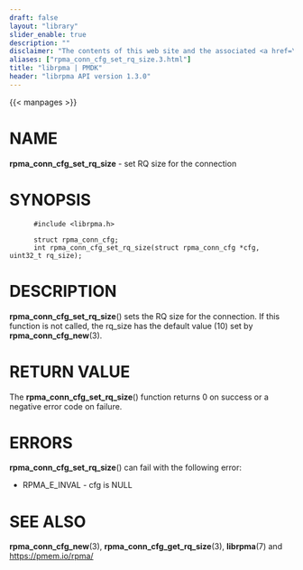 ```yaml
---
draft: false
layout: "library"
slider_enable: true
description: ""
disclaimer: "The contents of this web site and the associated <a href=\"https://github.com/pmem\">GitHub repositories</a> are BSD-licensed open source."
aliases: ["rpma_conn_cfg_set_rq_size.3.html"]
title: "librpma | PMDK"
header: "librpma API version 1.3.0"
---
```

{{< manpages >}}

[comment]: <> (SPDX-License-Identifier: BSD-3-Clause)
[comment]: <> (Copyright 2020-2023, Intel Corporation)

# NAME

**rpma_conn_cfg_set_rq_size** - set RQ size for the connection

# SYNOPSIS

          #include <librpma.h>

          struct rpma_conn_cfg;
          int rpma_conn_cfg_set_rq_size(struct rpma_conn_cfg *cfg, uint32_t rq_size);

# DESCRIPTION

**rpma_conn_cfg_set_rq_size**() sets the RQ size for the connection. If
this function is not called, the rq_size has the default value (10) set
by **rpma_conn_cfg_new**(3).

# RETURN VALUE

The **rpma_conn_cfg_set_rq_size**() function returns 0 on success or a
negative error code on failure.

# ERRORS

**rpma_conn_cfg_set_rq_size**() can fail with the following error:

-   RPMA_E\_INVAL - cfg is NULL

# SEE ALSO

**rpma_conn_cfg_new**(3), **rpma_conn_cfg_get_rq_size**(3),
**librpma**(7) and https://pmem.io/rpma/
